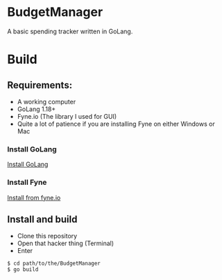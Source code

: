 # BudgetManager
A basic spending tracker written in GoLang.

# Build
## Requirements:
- A working computer
- GoLang 1.18+
- Fyne.io (The library I used for GUI)
- Quite a lot of patience if you are installing Fyne on either Windows or Mac

### Install GoLang
[Install GoLang](https://go.dev/)

### Install Fyne
[Install from fyne.io](https://fyne.io/)

## Install and build
- Clone this repository
- Open that hacker thing (Terminal)
- Enter 
```
$ cd path/to/the/BudgetManager
$ go build
```
